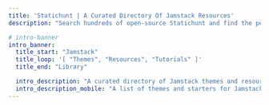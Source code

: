 ```yaml
---
title: 'Statichunt | A Curated Directory Of Jamstack Resources'
description: "Search hundreds of open-source Statichunt and find the perfect starter theme or boilerplate for your next project. Filter themes by static site generator, headless CMS and more. Sort themes by stars, last commit date or submission date."

# intro-banner
intro_banner:
  title_start: "Jamstack"
  title_loop: '[ "Themes", "Resources", "Tutorials" ]'
  title_end: "Library"

  intro_description: "A curated directory of Jamstack themes and resources to build your next project. <br> Let's make it happen, be a Jamstack Warrior."
  intro_description_mobile: "A list of themes and starters for Jamstack sites."
---
```

